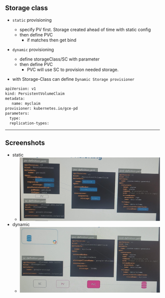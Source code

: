 ## Storage class
- `static` provisioning
  - specify PV first. Storage created ahead of time with static config
  - then define PVC
    - if matches then get bind
- `dynamic` provisioning
  - define storageClass/SC with parameter
  - then define PVC
    - PVC will use SC to provision needed storage.

- with Storage-Class can define  `Dynamic Storage provisioner`
```
apiVersion: v1
kind: PersistentVolumeClaim
metadata:
   name: myclaim
provisioner: kubernetes.io/gce-pd  
parameters:
  type:
  replication-types:  
```
---
## Screenshots
- static
  - ![img.png](../99_img/08/02/img.png)
- dynamic
  - ![img_1.png](../99_img/08/02/img_1.png)